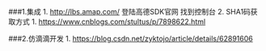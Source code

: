 ###1.集成
	1.	http://lbs.amap.com/  登陆高德SDK官网 找到控制台
	2.	SHA1码获取方式
		1.	https://www.cnblogs.com/stultus/p/7898622.html
	

















###2.仿滴滴开发
	1.	https://blog.csdn.net/zyktojo/article/details/62891606